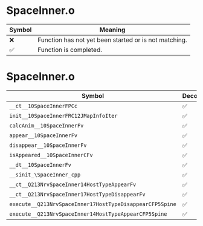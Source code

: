 # SpaceInner.o
| Symbol | Meaning 
| ------------- | ------------- 
| :x: | Function has not yet been started or is not matching. 
| :white_check_mark: | Function is completed. 


# SpaceInner.o
| Symbol | Decompiled? |
| ------------- | ------------- |
| `__ct__10SpaceInnerFPCc` | :white_check_mark: |
| `init__10SpaceInnerFRC12JMapInfoIter` | :white_check_mark: |
| `calcAnim__10SpaceInnerFv` | :white_check_mark: |
| `appear__10SpaceInnerFv` | :white_check_mark: |
| `disappear__10SpaceInnerFv` | :white_check_mark: |
| `isAppeared__10SpaceInnerCFv` | :white_check_mark: |
| `__dt__10SpaceInnerFv` | :white_check_mark: |
| `__sinit_\SpaceInner_cpp` | :white_check_mark: |
| `__ct__Q213NrvSpaceInner14HostTypeAppearFv` | :white_check_mark: |
| `__ct__Q213NrvSpaceInner17HostTypeDisappearFv` | :white_check_mark: |
| `execute__Q213NrvSpaceInner17HostTypeDisappearCFP5Spine` | :white_check_mark: |
| `execute__Q213NrvSpaceInner14HostTypeAppearCFP5Spine` | :white_check_mark: |
